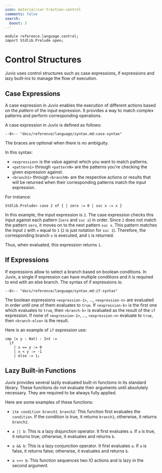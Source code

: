 ```yaml
---
icon: material/car-traction-control
comments: false
search:
  boost: 3
---
```


```juvix hide
module reference.language.control;
import Stdlib.Prelude open;
```

# Control Structures

Juvix uses control structures such as case expressions, if expressions and lazy built-ins to manage the flow of execution.

## Case Expressions

A case expression in Juvix enables the execution of different actions
based on the *pattern* of the input expression. It provides a way to
match complex patterns and perform corresponding operations.

A case expression in Juvix is defined as follows:

```text
--8<-- "docs/reference/language/syntax.md:case-syntax"
```

The braces are optional when there is no ambiguity.

In this syntax:

- `<expression>` is the value against which you want to match patterns.
- `<pattern1>` through `<patternN>` are the patterns you're checking the
  given expression against.
- `<branch1>` through `<branchN>` are the respective actions or results that
  will be returned when their corresponding patterns match the input expression.

For instance:

```jrepl
Stdlib.Prelude> case 2 of { | zero := 0 | suc x := x }
```

In this example, the input expression is `2`. The case expression
checks this input against each pattern (`zero` and `suc x`) in
order. Since `2` does not match the pattern `zero`, it moves on to the
next pattern `suc x`. This pattern matches the input `2` with `x`
equal to `1` (`2` is just notation for `suc 1`). Therefore, the
corresponding branch `x` is executed, and `1` is returned.

Thus, when evaluated, this expression returns `1`.

## If Expressions

If expressions allow to select a branch based on boolean conditions. In Juvix, a single if expression can have multiple conditions and it is required to end with an else branch. The syntax of if expressions is:

```text
--8<-- "docs/reference/language/syntax.md:if-syntax"
```

The boolean expressions `<expression-1>`, ..., `<expression-n>` are evaluated in order until one of them evaluates to `true`. If `<expression-k>` is the first one which evaluates to `true`, then `<branch-k>` is evaluated as the result of the `if` expression. If none of `<expression-1>`, ..., `<expression-n>` evaluate to `true`, then `<branch-else>` is the result.

Here is an example of `if` expression use:

```juvix
cmp (x y : Nat) : Int :=
  if
    | x == y := 0
    | x < y := -1
    | else := 1;
```

## Lazy Built-in Functions

Juvix provides several lazily evaluated built-in functions in its standard
library. These functions do not evaluate their arguments until absolutely
necessary. They are required to be always fully applied.

Here are some examples of these functions:

- `ite condition branch1 branch2`: This function first evaluates the `condition`.
  If the condition is true, it returns `branch1`; otherwise, it returns
  `branch2`.

- `a || b`: This is a lazy disjunction operator. It first evaluates `a`. If `a`
  is true, it returns true; otherwise, it evaluates and returns `b`.

- `a && b`: This is a lazy conjunction operator. It first evaluates `a`. If `a`
  is false, it returns false; otherwise, it evaluates and returns `b`.

- `a >>> b`: This function sequences two IO actions and is lazy in the second
  argument.
